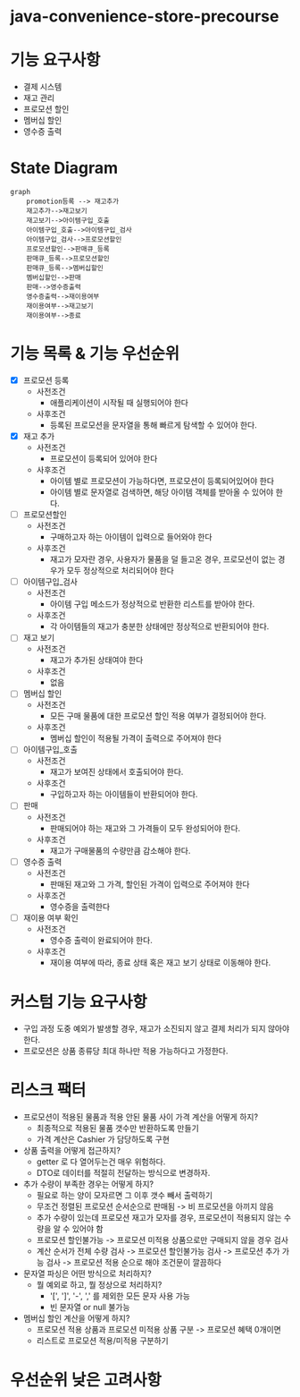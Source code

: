 # java-convenience-store-precourse

# 기능 요구사항
- 결제 시스템
- 재고 관리
- 프로모션 할인
- 멤버십 할인
- 영수증 출력

# State Diagram
```mermaid
graph
    promotion등록 --> 재고추가
    재고추가-->재고보기
    재고보기-->아이템구입_호출
    아이템구입_호출-->아이템구입_검사
    아이템구입_검사-->프로모션할인
    프로모션할인-->판매큐_등록
    판매큐_등록-->프로모션할인
    판매큐_등록-->멤버십할인
    멤버십할인-->판매
    판매-->영수증출력
    영수증출력-->재이용여부
    재이용여부-->재고보기
    재이용여부-->종료
```

# 기능 목록 & 기능 우선순위
- [x] 프로모션 등록
  - 사전조건
    - 애플리케이션이 시작될 때 실행되어야 한다
  - 사후조건
    - 등록된 프로모션을 문자열을 통해 빠르게 탐색할 수 있어야 한다.
- [x] 재고 추가
  - 사전조건
    - 프로모션이 등록되어 있어야 한다
  - 사후조건
    - 아이템 별로 프로모션이 가능하다면, 프로모션이 등록되어있어야 한다
    - 아이템 별로 문자열로 검색하면, 해당 아이템 객체를 받아올 수 있어야 한다.
- [ ] 프로모션할인
  - 사전조건
    - 구매하고자 하는 아이템이 입력으로 들어와야 한다
  - 사후조건
    - 재고가 모자란 경우, 사용자가 물품을 덜 들고온 경우, 프로모션이 없는 경우가 모두 정상적으로 처리되어야 한다
- [ ] 아이템구입_검사
  - 사전조건
    - 아이템 구입 메소드가 정상적으로 반환한 리스트를 받아야 한다.
  - 사후조건
    - 각 아이템들의 재고가 충분한 상태에만 정상적으로 반환되어야 한다.
- [ ] 재고 보기
  - 사전조건
    - 재고가 추가된 상태여야 한다
  - 사후조건
    - 없음
- [ ] 멤버십 할인
  - 사전조건
    - 모든 구매 물품에 대한 프로모션 할인 적용 여부가 결정되어야 한다.
  - 사후조건
    - 멤버십 할인이 적용될 가격이 출력으로 주어져야 한다
- [ ] 아이템구입_호출
  - 사전조건
    - 재고가 보여진 상태에서 호출되어야 한다.
  - 사후조건
    - 구입하고자 하는 아이템들이 반환되어야 한다.
- [ ] 판매
  - 사전조건
    - 판매되어야 하는 재고와 그 가격들이 모두 완성되어야 한다.
  - 사후조건
    - 재고가 구매물품의 수량만큼 감소해야 한다.
- [ ] 영수증 출력
  - 사전조건
    - 판매된 재고와 그 가격, 할인된 가격이 입력으로 주어져야 한다
  - 사후조건
    - 영수증을 출력한다
- [ ] 재이용 여부 확인
  - 사전조건
    - 영수증 출력이 완료되어야 한다.
  - 사후조건
    - 재이용 여부에 따라, 종료 상태 혹은 재고 보기 상태로 이동해야 한다.



# 커스텀 기능 요구사항
- 구입 과정 도중 예외가 발생할 경우, 재고가 소진되지 않고 결제 처리가 되지 않아야 한다.
- 프로모션은 상품 종류당 최대 하나만 적용 가능하다고 가정한다.

# 리스크 팩터
- 프로모션이 적용된 물품과 적용 안된 물품 사이 가격 계산을 어떻게 하지?
  - 최종적으로 적용된 물품 갯수만 반환하도록 만들기
  - 가격 계산은 Cashier 가 담당하도록 구현
- 상품 출력을 어떻게 접근하지?
  - getter 로 다 열어두는건 매우 위험하다.
  - DTO로 데이터를 적절히 전달하는 방식으로 변경하자.
- 추가 수량이 부족한 경우는 어떻게 하지?
  - 필요로 하는 양이 모자르면 그 이후 갯수 빼서 출력하기
  - 무조건 정렬된 프로모션 순서순으로 판매됨 -> 비 프로모션을 아끼지 않음
  - 추가 수량이 있는데 프로모션 재고가 모자를 경우, 프로모션이 적용되지 않는 수량을 알 수 있어야 함
  - 프로모션 할인불가능 -> 프로모션 미적용 상품으로만 구매되지 않을 경우 검사
  - 계산 순서가 전체 수량 검사 -> 프로모션 할인불가능 검사 -> 프로모션 추가 가능 검사 -> 프로모션 적용 순으로 해야 조건문이 깔끔하다
- 문자열 파싱은 어떤 방식으로 처리하지?
  - 뭘 예외로 하고, 뭘 정상으로 처리하지?
    - '[', ']', '-', ',' 를 제외한 모든 문자 사용 가능
    - 빈 문자열 or null 불가능
- 멤버십 할인 계산을 어떻게 하지?
  - 프로모션 적용 상품과 프로모션 미적용 상품 구분 -> 프로모션 혜택 0개이면
  - 리스트로 프로모션 적용/미적용 구분하기

# 우선순위 낮은 고려사항